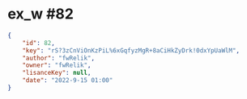 
# ex_w #82
                
```JSON
{
    "id": 82,
    "key": "rS?3zCnViOnKzPiL%6xGqfyzMgR+8aCiHkZyDrk!0dxYpUaWlM",
    "author": "fwRelik",
    "owner": "fwRelik",
    "lisanceKey": null,
    "date": "2022-9-15 01:00"
}
```
